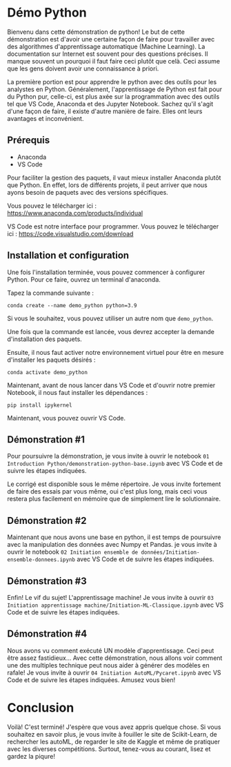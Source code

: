 # Démo Python

Bienvenu dans cette démonstration de python!
Le but de cette démonstration est d'avoir une certaine façon de faire pour travailler avec des algorithmes d'apprentissage automatique (Machine Learning). La documentation sur Internet est souvent pour des questions précises. Il manque souvent un pourquoi il faut faire ceci plutôt que celà. Ceci assume que les gens doivent avoir une connaissance à priori.

La première portion est pour apprendre le python avec des outils pour les analystes en Python. Généralement, l'apprentissage de Python est fait pour du Python pur, celle-ci, est plus axée sur la programmation avec des outils tel que VS Code, Anaconda et des Jupyter Notebook. Sachez qu'il s'agit d'une façon de faire, il existe d'autre manière de faire. Elles ont leurs avantages et inconvénient.

## Prérequis
- Anaconda
- VS Code

Pour faciliter la gestion des paquets, il vaut mieux installer Anaconda plutôt que Python. En effet, lors de différents projets, il peut arriver que nous ayons besoin de paquets avec des versions spécifiques.

Vous pouvez le télécharger ici : https://www.anaconda.com/products/individual

VS Code est notre interface pour programmer. Vous pouvez le télécharger ici : https://code.visualstudio.com/download

## Installation et configuration
Une fois l'installation terminée, vous pouvez commencer à configurer Python. Pour ce faire, ouvrez un terminal d'anaconda.

Tapez la commande suivante :
```
conda create --name demo_python python=3.9
```
Si vous le souhaitez, vous pouvez utiliser un autre nom que `demo_python`.

Une fois que la commande est lancée, vous devrez accepter la demande d'installation des paquets.

Ensuite, il nous faut activer notre environnement virtuel pour être en mesure d'installer les paquets désirés :
```
conda activate demo_python
```
Maintenant, avant de nous lancer dans VS Code et d'ouvrir notre premier Notebook, il nous faut installer les dépendances :
```
pip install ipykernel
```

Maintenant, vous pouvez ouvrir VS Code.

## Démonstration \#1
Pour poursuivre la démonstration, je vous invite à ouvrir le notebook `01 Introduction Python/demonstration-python-base.ipynb` avec VS Code et de suivre les étapes indiquées.

Le corrigé est disponible sous le même répertoire. Je vous invite fortement de faire des essais par vous même, oui c'est plus long, mais ceci vous restera plus facilement en mémoire que de simplement lire le solutionnaire.

## Démonstration \#2
Maintenant que nous avons une base en python, il est temps de poursuivre avec la manipulation des données avec Numpy et Pandas. je vous invite à ouvrir le notebook `02 Initiation ensemble de données/Initiation-ensemble-donnees.ipynb` avec VS Code et de suivre les étapes indiquées.

## Démonstration \#3
Enfin! Le vif du sujet! L'apprentissage machine! Je vous invite à ouvrir `03 Initiation apprentissage machine/Initiation-ML-Classique.ipynb` avec VS Code et de suivre les étapes indiquées.

## Démonstration \#4
Nous avons vu comment exécuté UN modèle d'apprentissage. Ceci peut être assez fastidieux... Avec cette démonstration, nous allons voir comment une des multiples technique peut nous aider à générer des modèles en rafale! Je vous invite à ouvrir `04 Initiation AutoML/Pycaret.ipynb` avec VS Code et de suivre les étapes indiquées. Amusez vous bien!

# Conclusion
Voilà! C'est terminé! J'espère que vous avez appris quelque chose. Si vous souhaitez en savoir plus, je vous invite à fouiller le site de Scikit-Learn, de rechercher les autoML, de regarder le site de Kaggle et même de pratiquer avec les diverses compétitions. Surtout, tenez-vous au courant, lisez et gardez la piqure!